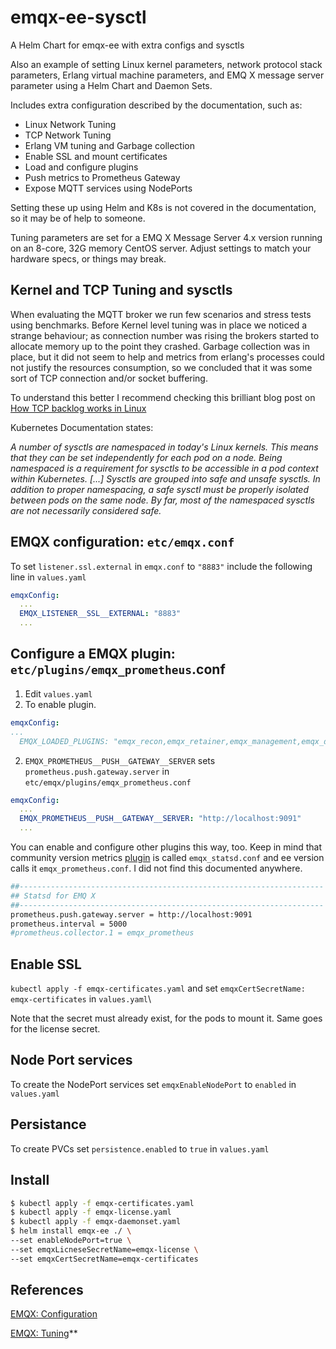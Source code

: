 # emqx-ee-sysctl

A Helm Chart for emqx-ee with extra configs and sysctls

Also an example of setting Linux kernel parameters, network protocol stack parameters, Erlang  virtual machine parameters, and EMQ X message server parameter using a Helm Chart and Daemon Sets.

Includes extra configuration described by the documentation, such as:

* Linux Network Tuning
* TCP Network Tuning
* Erlang VM tuning and Garbage collection
* Enable SSL and mount certificates
* Load and configure plugins
* Push metrics to Prometheus Gateway
* Expose MQTT services using NodePorts

Setting these up using Helm and K8s is not covered in the documentation, so it may be of help to someone.

Tuning parameters are set for a EMQ X Message Server 4.x version running on an 8-core, 32G memory CentOS server. Adjust settings to match your hardware specs, or things may break.

## Kernel and TCP Tuning and sysctls

When evaluating the MQTT broker we run few scenarios and stress tests using benchmarks. Before Kernel level tuning was in place we noticed a strange behaviour; as connection number was rising the brokers started to allocate memory up to the point they crashed. Garbage collection was in place, but it did not seem to help and metrics from erlang's processes could not justify the resources consumption, so we concluded that it was some sort of TCP connection and/or socket buffering.

To understand this better I recommend checking this brilliant blog post on [How TCP backlog works in Linux](http://veithen.io/2014/01/01/how-tcp-backlog-works-in-linux.html)

Kubernetes Documentation states:

*A number of sysctls are namespaced in today's Linux kernels. This means that they can be set independently for each pod on a node. Being namespaced is a requirement for sysctls to be accessible in a pod context within Kubernetes. [...] Sysctls are grouped into safe and unsafe sysctls. In addition to proper namespacing, a safe sysctl must be properly isolated between pods on the same node. By far, most of the namespaced sysctls are not necessarily considered safe.*

## EMQX configuration: `etc/emqx.conf`

To set `listener.ssl.external` in `emqx.conf` to `"8883"` include the following line in `values.yaml`

```yaml
emqxConfig:
  ...
  EMQX_LISTENER__SSL__EXTERNAL: "8883"
  ...
```

## Configure a EMQX plugin: `etc/plugins/emqx_prometheus`.conf

1. Edit `values.yaml`
2. To enable plugin.

```yaml
emqxConfig:
...
  EMQX_LOADED_PLUGINS: "emqx_recon,emqx_retainer,emqx_management,emqx_dashboard,emqx_prometheus"
```

2. `EMQX_PROMETHEUS__PUSH__GATEWAY__SERVER` sets `prometheus.push.gateway.server` in `etc/emqx/plugins/emqx_prometheus.conf`

```yaml
emqxConfig:
  ...
  EMQX_PROMETHEUS__PUSH__GATEWAY__SERVER: "http://localhost:9091"
  ...
```

You can enable and configure other plugins this way, too. Keep in mind that community version metrics [plugin](https://docs.emqx.io/enterprise/latest/en/tutorial/prometheus.html) is called `emqx_statsd.conf` and ee version calls it `emqx_prometheus.conf`. I did not find this documented anywhere.

```sh
##--------------------------------------------------------------------
## Statsd for EMQ X
##--------------------------------------------------------------------
prometheus.push.gateway.server = http://localhost:9091
prometheus.interval = 5000
#prometheus.collector.1 = emqx_prometheus
```

## Enable SSL

`kubectl apply -f emqx-certificates.yaml` and set `emqxCertSecretName: emqx-certificates` in `values.yaml`\

Note that the secret must already exist, for the pods to mount it. Same goes for the license secret.

## Node Port services

To create the NodePort services set `emqxEnableNodePort` to `enabled` in `values.yaml`

## Persistance

To create PVCs set `persistence.enabled` to `true` in `values.yaml`

## Install

```bash
$ kubectl apply -f emqx-certificates.yaml
$ kubectl apply -f emqx-license.yaml
$ kubectl apply -f emqx-daemonset.yaml
$ helm install emqx-ee ./ \
--set enableNodePort=true \
--set emqxLicneseSecretName=emqx-license \
--set emqxCertSecretName=emqx-certificates
```

## References

[EMQX: Configuration](https://docs.emqx.io/enterprise/latest/en/configuration/configuration.html)

[EMQX: Tuning](https://docs.emqx.io/enterprise/latest/en/tutorial/tune.html)**